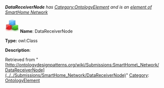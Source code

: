 ___DataReceiverNode__ has [Category:OntologyElement](../../Category/OntologyElement "Category:OntologyElement") and is an [element of](../../Property/ElementOf "Property:ElementOf") [SmartHome Network](../../Submissions/SmartHome_Network "Submissions:SmartHome Network")_


  




[![Class](../../images/thumb/2/27/Class.gif/45px-Class.gif)](../../Image/Class.gif "Class")
__Name__: DataReceiverNode 


__Type:__ owl:Class 


__Description__: 





Retrieved from "[http://ontologydesignpatterns.org/wiki/Submissions:SmartHome\_Network/DataReceiverNode](../../Submissions/SmartHome_Network/DataReceiverNode)"
 [Category](http://ontologydesignpatterns.org/wiki/Special:Categories "Special:Categories"): [OntologyElement](../../Category/OntologyElement "Category:OntologyElement")